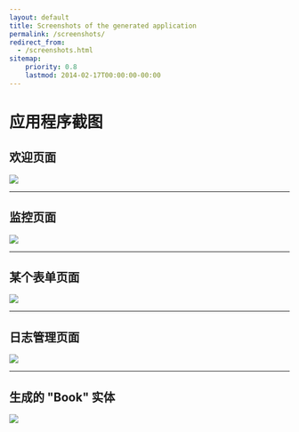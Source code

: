 ```yaml
---
layout: default
title: Screenshots of the generated application
permalink: /screenshots/
redirect_from:
  - /screenshots.html
sitemap:
    priority: 0.8
    lastmod: 2014-02-17T00:00:00-00:00
---
```

# 应用程序截图

## 欢迎页面

![]({{site.url}}/images/screenshot_1.png)

* * *

## 监控页面

![]({{site.url}}/images/screenshot_2.png)

* * *

## 某个表单页面

![]({{site.url}}/images/screenshot_3.png)

* * *

## 日志管理页面

![]({{site.url}}/images/screenshot_4.png)

* * *

## 生成的 "Book" 实体

![]({{site.url}}/images/screenshot_5.png)
